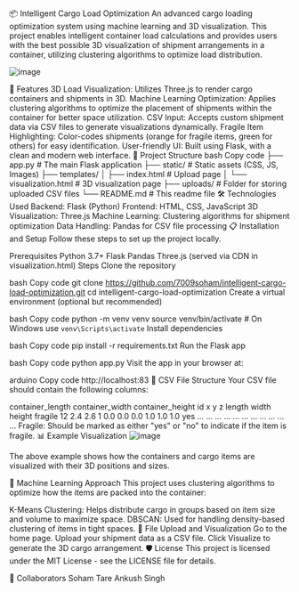 📦 Intelligent Cargo Load Optimization
An advanced cargo loading optimization system using machine learning and 3D visualization. This project enables intelligent container load calculations and provides users with the best possible 3D visualization of shipment arrangements in a container, utilizing clustering algorithms to optimize load distribution.

![image](https://github.com/user-attachments/assets/7b36d25b-10d7-4b83-b0b0-3c9bb08b7fbd)


🚀 Features
3D Load Visualization: Utilizes Three.js to render cargo containers and shipments in 3D.
Machine Learning Optimization: Applies clustering algorithms to optimize the placement of shipments within the container for better space utilization.
CSV Input: Accepts custom shipment data via CSV files to generate visualizations dynamically.
Fragile Item Highlighting: Color-codes shipments (orange for fragile items, green for others) for easy identification.
User-friendly UI: Built using Flask, with a clean and modern web interface.
📁 Project Structure
bash
Copy code
├── app.py              # The main Flask application
├── static/             # Static assets (CSS, JS, Images)
├── templates/
│   ├── index.html      # Upload page
│   └── visualization.html # 3D visualization page
├── uploads/            # Folder for storing uploaded CSV files
└── README.md           # This readme file
🛠️ Technologies Used
Backend: Flask (Python)
Frontend: HTML, CSS, JavaScript
3D Visualization: Three.js
Machine Learning: Clustering algorithms for shipment optimization
Data Handling: Pandas for CSV file processing
📋 Installation and Setup
Follow these steps to set up the project locally.

Prerequisites
Python 3.7+
Flask
Pandas
Three.js (served via CDN in visualization.html)
Steps
Clone the repository

bash
Copy code
git clone https://github.com/7009soham/intelligent-cargo-load-optimization.git
cd intelligent-cargo-load-optimization
Create a virtual environment (optional but recommended)

bash
Copy code
python -m venv venv
source venv/bin/activate  # On Windows use `venv\Scripts\activate`
Install dependencies

bash
Copy code
pip install -r requirements.txt
Run the Flask app

bash
Copy code
python app.py
Visit the app in your browser at:

arduino
Copy code
http://localhost:83
📝 CSV File Structure
Your CSV file should contain the following columns:

container_length	container_width	container_height	id	x	y	z	length	width	height	fragile
12	2.4	2.6	1	0.0	0.0	0.0	1.0	1.0	1.0	yes
...	...	...	...	...	...	...	...	...	...	...
Fragile: Should be marked as either "yes" or "no" to indicate if the item is fragile.
📊 Example Visualization
![image](https://github.com/user-attachments/assets/e4edf9ad-e070-4216-b2ab-aac210178065)


The above example shows how the containers and cargo items are visualized with their 3D positions and sizes.

🤖 Machine Learning Approach
This project uses clustering algorithms to optimize how the items are packed into the container:

K-Means Clustering: Helps distribute cargo in groups based on item size and volume to maximize space.
DBSCAN: Used for handling density-based clustering of items in tight spaces.
📂 File Upload and Visualization
Go to the home page.
Upload your shipment data as a CSV file.
Click Visualize to generate the 3D cargo arrangement.
🛡️ License
This project is licensed under the MIT License - see the LICENSE file for details.

👥 Collaborators
Soham Tare
Ankush Singh
